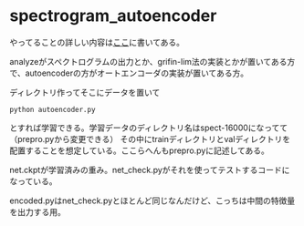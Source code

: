 # spectrogram_autoencoder

やってることの詳しい内容は[ここ](http://kanoeuma-310mo.hatenablog.jp/entry/2019/08/25/004846)に書いてある。

analyzeがスペクトログラムの出力とか、grifin-lim法の実装とかが置いてある方で、autoencoderの方がオートエンコーダの実装が置いてある方。

ディレクトリ作ってそこにデータを置いて
```
python autoencoder.py
```
とすれば学習できる。学習データのディレクトリ名はspect-16000になってて（prepro.pyから変更できる）
その中にtrainディレクトリとvalディレクトリを配置することを想定している。ここらへんもprepro.pyに記述してある。

net.ckptが学習済みの重み。net_check.pyがそれを使ってテストするコードになっている。

encoded.pyはnet_check.pyとほとんど同じなんだけど、こっちは中間の特徴量を出力する用。
